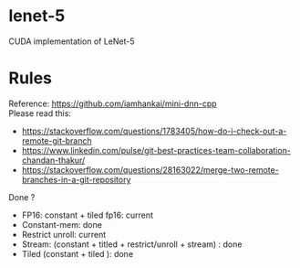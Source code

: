 # lenet-5
CUDA implementation of LeNet-5

# Rules
Reference: https://github.com/iamhankai/mini-dnn-cpp <br>
Please read this: 
- https://stackoverflow.com/questions/1783405/how-do-i-check-out-a-remote-git-branch 
- https://www.linkedin.com/pulse/git-best-practices-team-collaboration-chandan-thakur/
- https://stackoverflow.com/questions/28163022/merge-two-remote-branches-in-a-git-repository 

Done ?
- FP16: constant + tiled fp16: current
- Constant-mem:  done
- Restrict unroll: current
- Stream: (constant + titled + restrict/unroll + stream) : done
- Tiled (constant + tiled ): done

